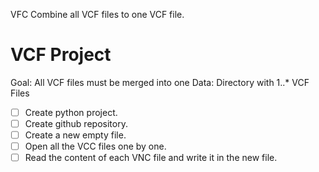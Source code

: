 VFC Combine all VCF files to one VCF file.

# VCF Project
Goal: All VCF files must be merged into one
Data: Directory with 1..* VCF Files
- [ ] Create python project.
- [ ] Create github repository.
- [ ] Create a new empty file.
- [ ] Open all the VCC files one by one.
- [ ] Read the content of each VNC file and write it in the new file.